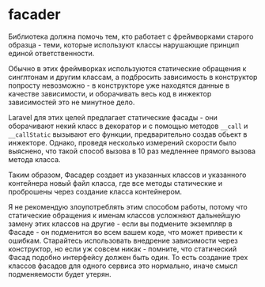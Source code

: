 # facader

Библиотека должна помочь тем, кто работает с фреймворками старого образца - теми, которые используют классы нарушающие принцип единой ответственности.

Обычно в этих фреймворках используются статические обращения к синглтонам и другим классам, а подбросить зависимость в конструктор попросту невозможно - в конструкторе уже находятся данные в качестве зависимости, и оборачивать весь код в инжектор зависимостей это не минутное дело.

Laravel для этих целей предлагает статические фасады - они оборачивают некий класс в декоратор и с помощью методов `__call` и `__callStatic` вызывают его функции, предварительно создав обьект в инжекторе. Однако, проведя несколько измерений скорости было выяснено, что такой способ вызова в 10 раз медленнее прямого вызова метода класса.

Таким образом, Фасадер создает из указанных классов и указанного контейнера новый файл класса, где все методы статические и проброшены через создание класса контейнером.

Я не рекомендую злоупотреблять этим способом работы, потому что статические обращения к именам классов усложняют дальнейшую замену этих классов на другие - если вы подмените экземпляр в Фасаде - он подменится во всем вашем коде, что может привести к ошибкам. Старайтесь использовать внедрение зависимости через конструктор, но если уж совсем никак - помните, что статический Фасад подобно интерфейсу должен быть один. То есть создание трех классов фасадов для одного сервиса это нормально, иначе смысл подменяемости будет утерян.

